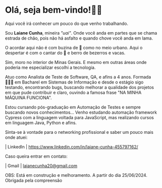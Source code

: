 # Olá, seja bem-vindo!👋🏻

Aqui você irá conhecer um pouco do que venho trabalhando.

Sou **Laiane Cunha**, mineira *"uai"*. Onde você anda em partes que se chama estrada de chão,
pois não há asfalto e quando chove você anda em lama.

O acordar aqui não é com buzina de 🚗 como no meio urbano. Aqui o despertar é com o cantar do 🐓 e berro de bezerros e vacas.

Sim, moro no interior de Minas Gerais. E mesmo em outras áreas onde poderia me especializar escolhi a tecnologia.

Atuo como Analista de Teste de Software, QA, e afins a 4 anos. Formada 👩🏻‍🎓 em Bacharel em Sistemas de Informação e desde o estágio sigo testando, encontrando bugs, 
buscando melhorar a qualidade dos projetos em que pude contribuir e claro, ouvindo a famosa frase "NA MINHA MÁQUINA FUNCIONA".

Estou cursando pós-graduação em Automação de Testes e sempre buscando novos conhecimentos... 
Venho estudando automação framework Cypress com a linguagem voltada para 
JavaScript, mas realizando cursos em linguagem Java, Python e afins. 

Sinta-se à vontade para o networking profissional e saber um pouco mais onde atuei:

| LinkedIn 
|
<https://www.linkedin.com/in/laiane-cunha-455797162/>

Caso queira entrar em contato:

| Gmail      | <laianecunha20@gmail.com>


OBS: Está em construção e melhoramento. A partir do dia 25/06/2024. Obrigada pela compreensão 

